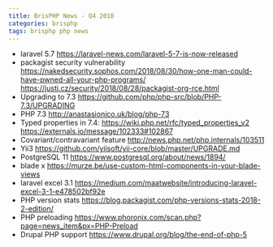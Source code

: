 ```yaml
---
title: BrisPHP News - Q4 2018
categories: brisphp
tags: brisphp php news
---
```


* laravel 5.7 <https://laravel-news.com/laravel-5-7-is-now-released>
* packagist security vulnerability <https://nakedsecurity.sophos.com/2018/08/30/how-one-man-could-have-pwned-all-your-php-programs/> 
    <https://justi.cz/security/2018/08/28/packagist-org-rce.html>
* Upgrading to 7.3 <https://github.com/php/php-src/blob/PHP-7.3/UPGRADING>
* PHP 7.3 <http://anastasionico.uk/blog/php-73>
* Typed properties in 7.4: <https://wiki.php.net/rfc/typed_properties_v2> <https://externals.io/message/102333#102867>
* Covariant/contravariant feature <http://news.php.net/php.internals/103511>
* Yii3 <https://github.com/yiisoft/yii-core/blob/master/UPGRADE.md>
* PostgreSQL 11 <https://www.postgresql.org/about/news/1894/>
* blade x <https://murze.be/use-custom-html-components-in-your-blade-views>
* laravel excel 3.1 <https://medium.com/maatwebsite/introducing-laravel-excel-3-1-e478502bf92e>
* PHP version stats <https://blog.packagist.com/php-versions-stats-2018-2-edition/>
* PHP preloading <https://www.phoronix.com/scan.php?page=news_item&px=PHP-Preload>
* Drupal PHP support <https://www.drupal.org/blog/the-end-of-php-5>
